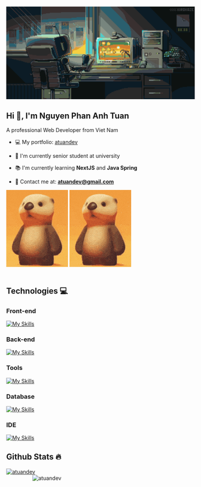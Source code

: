 [![MasterHead](/images/thumbnail.gif)](https://github.com/atuandev)
<h2>Hi 👋, I'm Nguyen Phan Anh Tuan</h2>
<p>A professional Web Developer from Viet Nam</p>

<div>
  <ul>
    <li><p>💻 My portfolio: <a href="https://atuandev.vercel.app/" target="_blank">atuandev</a></p></li>
    <li><p>🏫 I'm currently senior student at university</p></li>
    <li><p>📚 I'm currently learning <strong>NextJS</strong> and <strong>Java Spring</strong></p></li>
    <li><p>📧 Contact me at: <a href="mailto:atuandev@gmail.com"><strong>atuandev@gmail.com</strong></a></p></li>
  </ul>
  <img src='/images/otta.gif' alt='Otta' />
  <img src='/images/otta.gif' alt='Otta' />
</div>
<br/>

<h2>Technologies 💻</h2>
<h3>Front-end</h3>
  
[![My Skills](https://skillicons.dev/icons?i=js,ts,react,nextjs,html,css,tailwind&perline=7)](https://skillicons.dev)

<h3>Back-end</h3>
  
[![My Skills](https://skillicons.dev/icons?i=java,spring,nodejs,express,nestjs,redis,prisma&perline=7)](https://skillicons.dev)

<h3>Tools</h3>
  
[![My Skills](https://skillicons.dev/icons?i=docker,git,postman,bun,discord,notion,figma&perline=7)](https://skillicons.dev)

<h3>Database</h3>
  
[![My Skills](https://skillicons.dev/icons?i=mongo,mysql)](https://skillicons.dev)

<h3>IDE</h3>
  
[![My Skills](https://skillicons.dev/icons?i=vscode,webstorm,idea&perline=7)](https://skillicons.dev)

<h2>Github Stats 🔥</h2>
<div>
  <a href="#" title="atuandev">
    <img align="center" width="315" src="https://github-readme-stats.vercel.app/api/top-langs?username=atuandev&title_color=61dafb&text_color=ffffff&icon_color=61dafb&bg_color=20232a&langs_count=8&layout=compact&border_color=61dafb&hide_border=true" alt="atuandev" />
  </a>
  <a href="#" title="atuandev">
    <img align="right" width="434" src="https://github-readme-stats.vercel.app/api?username=atuandev&show_icons=true&theme=react&border_color=61dafb&hide_border=true" alt="atuandev" />
  </a>
</div>
